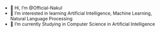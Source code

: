 - 👋 Hi, I’m @Official-Nakul
- 👀 I’m interested in learning Artificial Intelligence, Machine Learning, Natural Language Processing
- 🌱 I’m currently Studying in Computer Science in Artificial Intelligence 
<!-- - 💞️ I’m looking to collaborate on ...
- 📫 How to reach me ...
- -->
<!---
Official-Nakul/Official-Nakul is a ✨ special ✨ repository because its `README.md` (this file) appears on your GitHub profile.
You can click the Preview link to take a look at your changes.
--->
